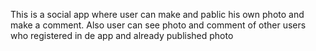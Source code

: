 This is a social app where user can make and pablic his own photo and make a comment.
Also user can see photo and comment of other users who registered in de app and already published photo
